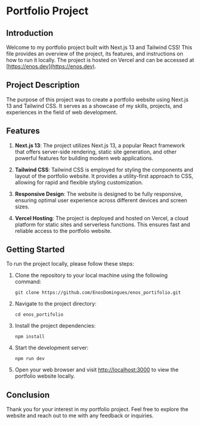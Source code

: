 # Portfolio Project

## Introduction

Welcome to my portfolio project built with Next.js 13 and Tailwind CSS! This file provides an overview of the project, its features, and instructions on how to run it locally. The project is hosted on Vercel and can be accessed at [https://enos.dev](https://enos.dev).

## Project Description

The purpose of this project was to create a portfolio website using Next.js 13 and Tailwind CSS. It serves as a showcase of my skills, projects, and experiences in the field of web development.

## Features

1. **Next.js 13**: The project utilizes Next.js 13, a popular React framework that offers server-side rendering, static site generation, and other powerful features for building modern web applications.

2. **Tailwind CSS**: Tailwind CSS is employed for styling the components and layout of the portfolio website. It provides a utility-first approach to CSS, allowing for rapid and flexible styling customization.

3. **Responsive Design**: The website is designed to be fully responsive, ensuring optimal user experience across different devices and screen sizes.

4. **Vercel Hosting**: The project is deployed and hosted on Vercel, a cloud platform for static sites and serverless functions. This ensures fast and reliable access to the portfolio website.

## Getting Started

To run the project locally, please follow these steps:

1. Clone the repository to your local machine using the following command:

   ```
   git clone https://github.com/EnosDomingues/enos_portifolio.git
   ```

2. Navigate to the project directory:

   ```
   cd enos_portifolio
   ```

3. Install the project dependencies:

   ```
   npm install
   ```

4. Start the development server:

   ```
   npm run dev
   ```

5. Open your web browser and visit [http://localhost:3000](http://localhost:3000) to view the portfolio website locally.

## Conclusion

Thank you for your interest in my portfolio project. Feel free to explore the website and reach out to me with any feedback or inquiries.
